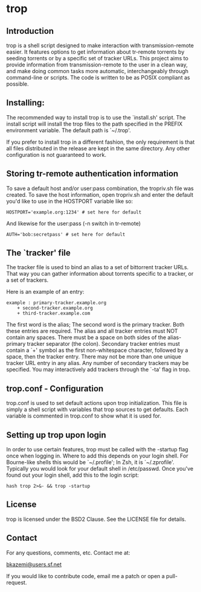 # trop
## Introduction

trop is a shell script designed to make interaction with
transmission-remote easier. It features options to get
information about tr-remote torrents by seeding torrents
or by a specific set of tracker URLs. This project aims to
provide information from transmission-remote to the user
in a clean way, and make doing common tasks more automatic,
interchangeably through command-line or scripts. The code
is written to be as POSIX compliant as possible.

## Installing:

The recommended way to install trop is to use the \`install.sh'
script. The install script will install the trop files to the
path specified in the PREFIX environment variable. The default
path is \`~/.trop'.

If you prefer to install trop in a different
fashion, the only requirement is that all files distributed in
the release are kept in the same directory. Any other configuration
is not guaranteed to work.

## Storing tr-remote authentication information

To save a default host and/or user:pass combination, the tropriv.sh file was created.
To save the host information, open tropriv.sh and enter the default you'd like to use in
the HOSTPORT variable like so:
```
HOSTPORT='example.org:1234' # set here for default
```
And likewise for the user:pass (-n switch in tr-remote)
```
AUTH='bob:secretpass' # set here for default
```

## The \`tracker' file

The tracker file is used to bind an alias to a set of bittorrent tracker
URLs. That way you can gather information about torrents specific to a tracker, or a
set of trackers.

Here is an example of an entry:
```
example : primary-tracker.example.org
	+ second-tracker.example.org
	+ third-tracker.example.com
```
The first word is the alias; The second word is the primary tracker. Both these entries
are required. The alias and all tracker entries must NOT contain any spaces. There must
be a space on both sides of the alias-primary tracker separator (the colon).
Secondary tracker entries must contain a \`+' symbol as the first non-whitespace character,
followed by a space, then the tracker entry. There may not be more than one unique tracker URL entry
in any alias. Any number of secondary trackers may be specified. You may interactively add trackers
through the \`-ta' flag in trop.

## trop.conf - Configuration

trop.conf is used to set default actions upon trop initialization. This file is simply a shell script
with variables that trop sources to get defaults. Each variable is commented in trop.conf to show what
it is used for.

## Setting up trop upon login

In order to use certain features, trop must be called with the -startup flag once when logging in.
Where to add this depends on your login shell. For Bourne-like shells this would be \`~/.profile';
In Zsh, it is \`~/.zprofile'. Typically you would look for your default shell in /etc/passwd.
Once you've found out your login shell, add this to the login script:
```
hash trop 2>&- && trop -startup
```

## License

trop is licensed under the BSD2 Clause. See the LICENSE file for details.

## Contact

For any questions, comments, etc. Contact me at:

bkazemi@users.sf.net

If you would like to contribute code, email me a patch or open a pull-request.
